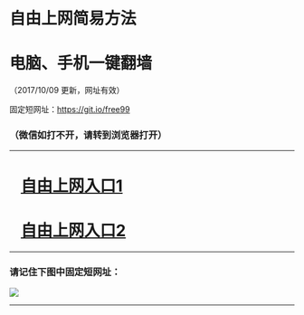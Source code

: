 ﻿# 自由上网简易方法

# 电脑、手机一键翻墙

（2017/10/09 更新，网址有效）

固定短网址：https://git.io/free99

### （微信如打不开，请转到浏览器打开）


***





# &nbsp;&nbsp; <a href="http://ft990031241.fwq-tz-1001.info/fwqtz01.html?t=100900131924 " target="_blank">自由上网入口1</a>
# &nbsp;&nbsp; <a href="http://ft1272610095.fwq-tz-1002.info/fwqtz02.html?t=10090012264 " target="_blank">自由上网入口2</a>
***

### 请记住下图中固定短网址：

<img src="https://s3-us-west-2.amazonaws.com/fwq-1001/yjfq-20170905okok.png" /> 


***

